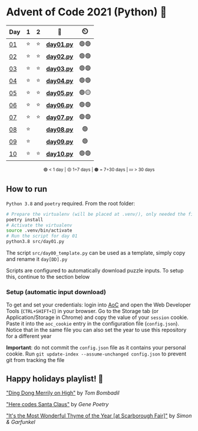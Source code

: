 # Advent of Code 2021 (Python) 🎄

<div align="center">

| Day                                        | 1   | 2   | 📃                           | ⏲️   |
| ------------------------------------------ | :-: | :-: | :--------------------------: | :--: |
| [01](https://adventofcode.com/2021/day/1)  | ⭐  | ⭐  | **[day01.py](src/day01.py)** | 🟢🟢 |
| [02](https://adventofcode.com/2021/day/2)  | ⭐  | ⭐  | **[day02.py](src/day02.py)** | 🟢🟢 |
| [03](https://adventofcode.com/2021/day/3)  | ⭐  | ⭐  | **[day03.py](src/day03.py)** | 🟢🟢 |
| [04](https://adventofcode.com/2021/day/4)  | ⭐  | ⭐  | **[day04.py](src/day04.py)** | 🟢🟢 |
| [05](https://adventofcode.com/2021/day/5)  | ⭐  | ⭐  | **[day05.py](src/day05.py)** | 🟢🟡 |
| [06](https://adventofcode.com/2021/day/6)  | ⭐  | ⭐  | **[day06.py](src/day06.py)** | 🟢🟢 |
| [07](https://adventofcode.com/2021/day/7)  | ⭐  | ⭐  | **[day07.py](src/day07.py)** | 🟢🟢 |
| [08](https://adventofcode.com/2021/day/8)  | ⭐  |     | **[day08.py](src/day08.py)** | 🟢   |
| [09](https://adventofcode.com/2021/day/9)  | ⭐  |     | **[day09.py](src/day09.py)** | 🟢   |
| [10](https://adventofcode.com/2021/day/10) | ⭐  | ⭐  | **[day10.py](src/day10.py)** | 🟢🟢 |

<sub>🟢 < 1 day | 🟡 1÷7 days | 🟠 = 7÷30 days | 💤 > 30 days</sub>

</div>

## How to run

`Python 3.8` and `poetry` required. From the root folder:

````bash
# Prepare the virtualenv (will be placed at .venv/), only needed the first time
poetry install
# Activate the virtualenv
source .venv/bin/activate
# Run the script for day 01
python3.8 src/day01.py
````

The script `src/day00_template.py` can be used as a template, simply copy and rename it `day[DD].py`

Scripts are configured to automatically download puzzle inputs. To setup this, continue to the section below

### Setup (automatic input download)

To get and set your credentials: login into [AoC](https://adventofcode.com/) and open the Web Developer Tools (`CTRL+SHIFT+I`) in your browser. Go to the Storage tab (or Application/Storage in Chrome) and copy the value of your `session` cookie. Paste it into the `aoc_cookie` entry in the configuration file (`config.json`). Notice that in the same file you can also set the year to use this repository for a different year

**Important**: do not commit the `config.json` file as it contains your personal cookie. Run `git update-index --assume-unchanged config.json` to prevent git from tracking the file

## Happy holidays playlist! 🎁

["Ding Dong Merrily on High"](https://www.youtube.com/watch?v=zJbRURK3zWo) by *Tom Bombadil*

["Here codes Santa Claus"](https://www.youtube.com/watch?v=ysxlUmLOttQ) by *Gene Poetry*

["It's the Most Wonderful Thyme of the Year [at Scarborough Fair]"](https://www.youtube.com/watch?v=-BakWVXHSug) by *Simon & Garfunkel*

